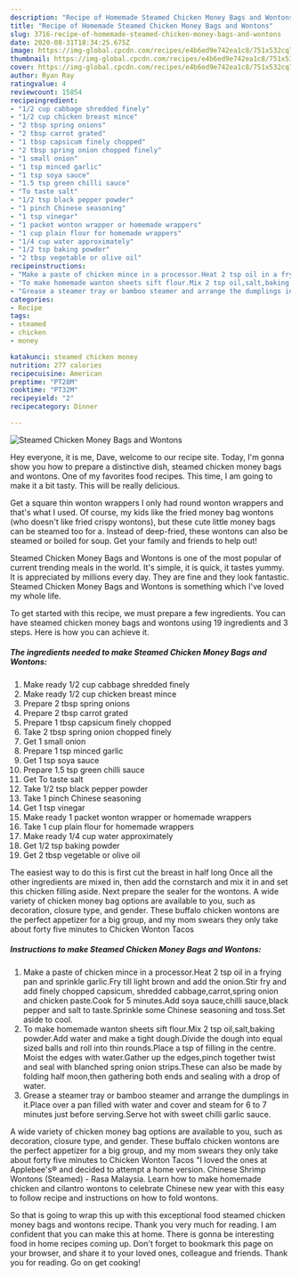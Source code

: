 ```yaml
---
description: "Recipe of Homemade Steamed Chicken Money Bags and Wontons"
title: "Recipe of Homemade Steamed Chicken Money Bags and Wontons"
slug: 3716-recipe-of-homemade-steamed-chicken-money-bags-and-wontons
date: 2020-08-31T18:34:25.675Z
image: https://img-global.cpcdn.com/recipes/e4b6ed9e742ea1c8/751x532cq70/steamed-chicken-money-bags-and-wontons-recipe-main-photo.jpg
thumbnail: https://img-global.cpcdn.com/recipes/e4b6ed9e742ea1c8/751x532cq70/steamed-chicken-money-bags-and-wontons-recipe-main-photo.jpg
cover: https://img-global.cpcdn.com/recipes/e4b6ed9e742ea1c8/751x532cq70/steamed-chicken-money-bags-and-wontons-recipe-main-photo.jpg
author: Ryan Ray
ratingvalue: 4
reviewcount: 15854
recipeingredient:
- "1/2 cup cabbage shredded finely"
- "1/2 cup chicken breast mince"
- "2 tbsp spring onions"
- "2 tbsp carrot grated"
- "1 tbsp capsicum finely chopped"
- "2 tbsp spring onion chopped finely"
- "1 small onion"
- "1 tsp minced garlic"
- "1 tsp soya sauce"
- "1.5 tsp green chilli sauce"
- "To taste salt"
- "1/2 tsp black pepper powder"
- "1 pinch Chinese seasoning"
- "1 tsp vinegar"
- "1 packet wonton wrapper or homemade wrappers"
- "1 cup plain flour for homemade wrappers"
- "1/4 cup water approximately"
- "1/2 tsp baking powder"
- "2 tbsp vegetable or olive oil"
recipeinstructions:
- "Make a paste of chicken mince in a processor.Heat 2 tsp oil in a frying pan and sprinkle garlic.Fry till light brown and add the onion.Stir fry and add finely chopped capsicum, shredded cabbage,carrot,spring onion and chicken paste.Cook for 5 minutes.Add soya sauce,chilli sauce,black pepper and salt to taste.Sprinkle some Chinese seasoning and toss.Set aside to cool."
- "To make homemade wanton sheets sift flour.Mix 2 tsp oil,salt,baking powder.Add water and make a tight dough.Divide the dough into equal sized balls and roll into thin rounds.Place a tsp of filling in the centre. Moist the edges with water.Gather up the edges,pinch together twist and seal with blanched spring onion strips.These can also be made by folding half moon,then gathering both ends and sealing with a drop of water."
- "Grease a steamer tray or bamboo steamer and arrange the dumplings in it.Place over a pan filled with water and cover and steam for 6 to 7 minutes just before serving.Serve hot with sweet chilli garlic sauce."
categories:
- Recipe
tags:
- steamed
- chicken
- money

katakunci: steamed chicken money 
nutrition: 277 calories
recipecuisine: American
preptime: "PT28M"
cooktime: "PT32M"
recipeyield: "2"
recipecategory: Dinner

---
```



![Steamed Chicken Money Bags and Wontons](https://img-global.cpcdn.com/recipes/e4b6ed9e742ea1c8/751x532cq70/steamed-chicken-money-bags-and-wontons-recipe-main-photo.jpg)

Hey everyone, it is me, Dave, welcome to our recipe site. Today, I'm gonna show you how to prepare a distinctive dish, steamed chicken money bags and wontons. One of my favorites food recipes. This time, I am going to make it a bit tasty. This will be really delicious.

Get a square thin wonton wrappers I only had round wonton wrappers and that&#39;s what I used. Of course, my kids like the fried money bag wontons (who doesn&#39;t like fried crispy wontons), but these cute little money bags can be steamed too for a. Instead of deep-fried, these wontons can also be steamed or boiled for soup. Get your family and friends to help out!

Steamed Chicken Money Bags and Wontons is one of the most popular of current trending meals in the world. It's simple, it is quick, it tastes yummy. It is appreciated by millions every day. They are fine and they look fantastic. Steamed Chicken Money Bags and Wontons is something which I've loved my whole life.


To get started with this recipe, we must prepare a few ingredients. You can have steamed chicken money bags and wontons using 19 ingredients and 3 steps. Here is how you can achieve it.

<!--inarticleads1-->

##### The ingredients needed to make Steamed Chicken Money Bags and Wontons:

1. Make ready 1/2 cup cabbage shredded finely
1. Make ready 1/2 cup chicken breast mince
1. Prepare 2 tbsp spring onions
1. Prepare 2 tbsp carrot grated
1. Prepare 1 tbsp capsicum finely chopped
1. Take 2 tbsp spring onion chopped finely
1. Get 1 small onion
1. Prepare 1 tsp minced garlic
1. Get 1 tsp soya sauce
1. Prepare 1.5 tsp green chilli sauce
1. Get To taste salt
1. Take 1/2 tsp black pepper powder
1. Take 1 pinch Chinese seasoning
1. Get 1 tsp vinegar
1. Make ready 1 packet wonton wrapper or homemade wrappers
1. Take 1 cup plain flour for homemade wrappers
1. Make ready 1/4 cup water approximately
1. Get 1/2 tsp baking powder
1. Get 2 tbsp vegetable or olive oil


The easiest way to do this is first cut the breast in half long Once all the other ingredients are mixed in, then add the cornstarch and mix it in and set this chicken filling aside. Next prepare the sealer for the wontons. A wide variety of chicken money bag options are available to you, such as decoration, closure type, and gender. These buffalo chicken wontons are the perfect appetizer for a big group, and my mom swears they only take about forty five minutes to Chicken Wonton Tacos 

<!--inarticleads2-->

##### Instructions to make Steamed Chicken Money Bags and Wontons:

1. Make a paste of chicken mince in a processor.Heat 2 tsp oil in a frying pan and sprinkle garlic.Fry till light brown and add the onion.Stir fry and add finely chopped capsicum, shredded cabbage,carrot,spring onion and chicken paste.Cook for 5 minutes.Add soya sauce,chilli sauce,black pepper and salt to taste.Sprinkle some Chinese seasoning and toss.Set aside to cool.
1. To make homemade wanton sheets sift flour.Mix 2 tsp oil,salt,baking powder.Add water and make a tight dough.Divide the dough into equal sized balls and roll into thin rounds.Place a tsp of filling in the centre. Moist the edges with water.Gather up the edges,pinch together twist and seal with blanched spring onion strips.These can also be made by folding half moon,then gathering both ends and sealing with a drop of water.
1. Grease a steamer tray or bamboo steamer and arrange the dumplings in it.Place over a pan filled with water and cover and steam for 6 to 7 minutes just before serving.Serve hot with sweet chilli garlic sauce.


A wide variety of chicken money bag options are available to you, such as decoration, closure type, and gender. These buffalo chicken wontons are the perfect appetizer for a big group, and my mom swears they only take about forty five minutes to Chicken Wonton Tacos &#34;I loved the ones at Applebee&#39;s® and decided to attempt a home version. Chinese Shrimp Wontons (Steamed) - Rasa Malaysia. Learn how to make homemade chicken and cilantro wontons to celebrate Chinese new year with this easy to follow recipe and instructions on how to fold wontons. 

So that is going to wrap this up with this exceptional food steamed chicken money bags and wontons recipe. Thank you very much for reading. I am confident that you can make this at home. There is gonna be interesting food in home recipes coming up. Don't forget to bookmark this page on your browser, and share it to your loved ones, colleague and friends. Thank you for reading. Go on get cooking!

